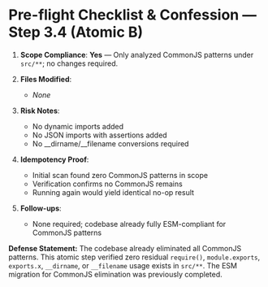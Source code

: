 # Pre-flight Checklist & Confession — Step 3.4 (Atomic B)

1) **Scope Compliance**: **Yes** — Only analyzed CommonJS patterns under `src/**`; no changes required.

2) **Files Modified**: 
   - _None_

3) **Risk Notes**: 
   - No dynamic imports added
   - No JSON imports with assertions added
   - No __dirname/__filename conversions required

4) **Idempotency Proof**: 
   - Initial scan found zero CommonJS patterns in scope
   - Verification confirms no CommonJS remains
   - Running again would yield identical no-op result

5) **Follow-ups**: 
   - None required; codebase already fully ESM-compliant for CommonJS patterns

**Defense Statement:** The codebase already eliminated all CommonJS patterns. This atomic step verified zero residual `require()`, `module.exports`, `exports.x`, `__dirname`, or `__filename` usage exists in `src/**`. The ESM migration for CommonJS elimination was previously completed.
